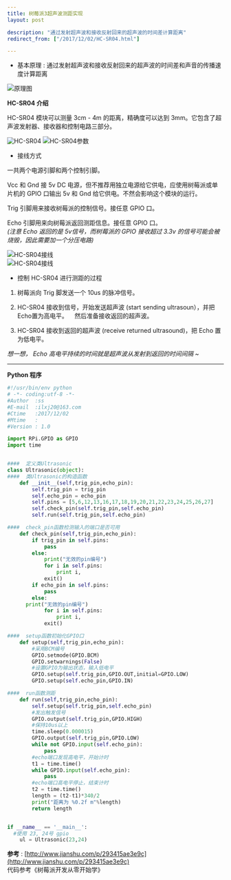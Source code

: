 ```yaml
---
title: 树莓派3超声波测距实现
layout: post

description: "通过发射超声波和接收反射回来的超声波的时间差计算距离"
redirect_from: ["/2017/12/02/HC-SR04.html"]

---
```

- 基本原理 : 通过发射超声波和接收反射回来的超声波的时间差和声音的传播速度计算距离

![原理图](http://juneday.cc/res/1202/ylt.png)  

**HC-SR04 介绍**

HC-SR04 模块可以测量 3cm - 4m 的距离，精确度可以达到 3mm。它包含了超声波发射器、接收器和控制电路三部分。

![HC-SR04](http://juneday.cc/res/1202/HC-SR04.jpg)
![HC-SR04参数](http://juneday.cc/res/1202/HC-SR04param.png)

- 接线方式

一共两个电源引脚和两个控制引脚。

Vcc 和 Gnd 接 5v DC 电源，但不推荐用独立电源给它供电，应使用树莓派或单片机的 GPIO 口输出 5v 和 Gnd 给它供电。不然会影响这个模块的运行。

Trig 引脚用来接收树莓派的控制信号。接任意 GPIO 口。

Echo 引脚用来向树莓派返回测距信息。接任意 GPIO 口。  
*(注意 Echo 返回的是 5v信号，而树莓派的 GPIO 接收超过 3.3v 的信号可能会被烧毁，因此需要加一个分压电路)*

![HC-SR04接线](http://juneday.cc/res/1202/HC-SR04-01.jpg)  
![HC-SR04接线](http://juneday.cc/res/1202/HC-SR04-02.jpg)

- 控制 HC-SR04 进行测距的过程


1. 树莓派向 Trig 脚发送一个 10us 的脉冲信号。

2. HC-SR04 接收到信号，开始发送超声波 (start sending ultrasoun），并把 Echo置为高电平。    然后准备接收返回的超声波。

3. HC-SR04 接收到返回的超声波 (receive returned ultrasound)，把 Echo 置为低电平。



*想一想， Echo 高电平持续的时间就是超声波从发射到返回的时间间隔 ~*

---
**Python 程序**
``` Python
#!/usr/bin/env python
# -*- coding:utf-8 -*-
#Author  :ss
#E-mail  :ilxj20@163.com
#Ctime   :2017/12/02
#Mtime   :
#Version : 1.0

import RPi.GPIO as GPIO
import time


####  定义类Ultrasonic
class Ultrasonic(object):
####  类Ultrasonic的构造函数
	def __init__(self,trig_pin,echo_pin):
		self.trig_pin = trig_pin
		self.echo_pin = echo_pin
		self.pins = [5,6,12,13,16,17,18,19,20,21,22,23,24,25,26,27]
		self.check_pin(self.trig_pin,self.echo_pin)
		self.run(self.trig_pin,self.echo_pin)

####  check_pin函数检测输入的端口是否可用
	def check_pin(self,trig_pin,echo_pin):
		if trig_pin in self.pins:
			pass
		else:
			print("无效的pin编号")
			for i in self.pins:
				print i,
			exit()
		if echo_pin in self.pins:
			pass
		else:
      print("无效的pin编号")
			for i in self.pins:
				print i,
			exit()

####  setup函数初始化GPIO口
	def setup(self,trig_pin,echo_pin):
		#采用BCM编号
		GPIO.setmode(GPIO.BCM)
		GPIO.setwarnings(False)
		#设置GPIO为输出状态，输入低电平
		GPIO.setup(self.trig_pin,GPIO.OUT,initial=GPIO.LOW)
		GPIO.setup(self.echo_pin,GPIO.IN)

####  run函数测距
	def run(self,trig_pin,echo_pin):
		self.setup(self.trig_pin,self.echo_pin)
		#发出触发信号
		GPIO.output(self.trig_pin,GPIO.HIGH)
		#保持10us以上
		time.sleep(0.000015)
		GPIO.output(self.trig_pin,GPIO.LOW)
		while not GPIO.input(self.echo_pin):
			pass
		#echo端口发现高电平，开始计时
		t1 = time.time()
		while GPIO.input(self.echo_pin):
			pass
		#echo端口高电平停止，结束计时
		t2 = time.time()
		length = (t2-t1)*340/2
		print("距离为 %0.2f m"%length)
		return length


if __name__ == '__main__':
  #使用 23, 24号 gpio
	ul = Ultrasonic(23,24)

```

**参考** : [http://www.jianshu.com/p/293415ae3e9c](http://www.jianshu.com/p/293415ae3e9c)  
代码参考《树莓派开发从零开始学》

